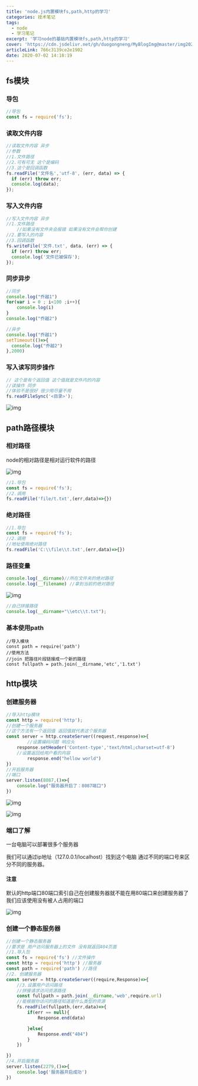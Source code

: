 ```yaml
---
title: 'node.js内置模块fs,path,http的学习'
categories: 技术笔记
tags:
  - node
  - 学习笔记
excerpt: '学习node的基础内置模块fs,path,http的学习'
cover: 'https://cdn.jsdelivr.net/gh/duogongneng/MyBlogImg@master/img20200921221118.png'
articleLink: 766c3139ce2e1902
date: 2020-07-02 14:18:19
---
```


## fs模块

### 导包

```js
//导包
const fs = require('fs');
```

### 读取文件内容

```js
//读取文件内容 异步
//参数
//1.文件路径
//2.可有可无 这个是编码
//3.这个是回调函数
fs.readFile('文件名','utf-8', (err, data) => {
  if (err) throw err;
  console.log(data);
});
```

### 写入文件内容

```js
//写入文件内容 异步
//1.文件路径
	//如果没有文件夹会报错 如果没有文件会帮你创建
//2.要写入的内容
//3.回调函数
fs.writeFile('文件.txt', data, (err) => {
  if (err) throw err;
  console.log('文件已被保存');
});
```

### 同步异步

```js
//同步
console.log("乔越1")
for(var i = 0 ; i<100 ;i++){
	console.log(i)
}
console.log("乔越2")
```

```js
//异步
console.log("乔越1")
setTimeout(()=>{
  console.log("乔越2")
},2000)
```

### 写入读写同步操作

```js
// 这个是有个返回值 这个值就是文件内的内容
//读操作 同步
//体验不是很好 很少用尽量不用
fs.readFileSync('<目录>');
```

![img](https://cdn.jsdelivr.net/gh/duogongneng/MyBlogImg@master/imgJoM2dQ3w6ruIqN9-20200921221423062.png)

## path路径模块

### 相对路径

node的相对路径是相对运行软件的路径

![img](https://cdn.jsdelivr.net/gh/duogongneng/MyBlogImg@master/imgD6B34RqCoPjcMeY-20200921221657961.png)

```js
//1.导包
const fs = require('fs');
//2.调用
fs.readFile('file/t.txt',(err,data)=>{})
```

### 绝对路径

```js
//1.导包
const fs = require('fs');
//2.调用
//地址使用绝对路径
fs.readFile('C:\\file\\t.txt',(err,data)=>{})
```

### 路径变量

```js
console.log(__dirname)//所在文件夹的绝对路径
console.log(__filename) //拿到当前的绝对路径
```

![img](https://cdn.jsdelivr.net/gh/duogongneng/MyBlogImg@master/imgR1jYmh2btIK7vUe-20200921221730980.png)

```js
//自己拼接路径
console.log(__dirname+"\\etc\\t.txt");
```

### 基本使用path

```
//导入模块
const path = require('path')
//使用方法
//join 把路径片段链接成一个新的路径
const fullpath = path.join(__dirname,'etc','1.txt')

```

## http模块

### 创建服务器

```js
//导入http模块
const http = require('http');
//创建一个服务器
//这个方法有一个返回值 返回值就代表这个服务器
const server = http.createServer((request,response)=>{
		//设置编码问题 响应头
  	response.setHeader('Content-type','text/html;charset=utf-8')
  	//设置返回给用户看的内容
		response.end("hellow world")
})
//开启服务器
//端口
server.listen(8087,()=>{
	console.log("服务器开启了：8087端口")
})
```

![img](https://cdn.jsdelivr.net/gh/duogongneng/MyBlogImg@master/imgaBc2jmHvpLgDE9P.png)

![img](https://cdn.jsdelivr.net/gh/duogongneng/MyBlogImg@master/imgTj2PDGH8Kua9wFy-20200921224521475.png)

### 端口了解

一台电脑可以部署很多个服务器

我们可以通过ip地址（127.0.0.1/localhost）找到这个电脑 通过不同的端口号来区分不同的服务器。

#### 注意

默认的http端口80端口索引自己在创建服务器就不能在用80端口来创建服务器了 我们应该使用没有被人占用的端口

![img](https://cdn.jsdelivr.net/gh/duogongneng/MyBlogImg@master/imgmRtKDEhwYFjbTVa.png)

### 创建一个静态服务器

```js
//创建一个静态服务器
//要求是 用户访问服务器上的文件 没有就返回404页面
//1.导入包
const fs = require('fs') //文件操作
const http = require('http') //服务器
const path = require('path') //路径
//2. 创建服务器
const server = http.createServer((require,Response)=>{
    //3.设置用户访问路径
    //拼接请求访问资源路径
    const fullpath = path.join(__dirname,'web',require.url)
    //能根据你访问的路径知道是什么类型的资源 
    fs.readFile(fullpath,(err,data)=>{
        if(err == null){
            Response.end(data)

        }else{
            Response.end("404")
        }
    })

})
//4.开启服务器
server.listen(2279,()=>{
    console.log('服务器开启成功')
})

```

